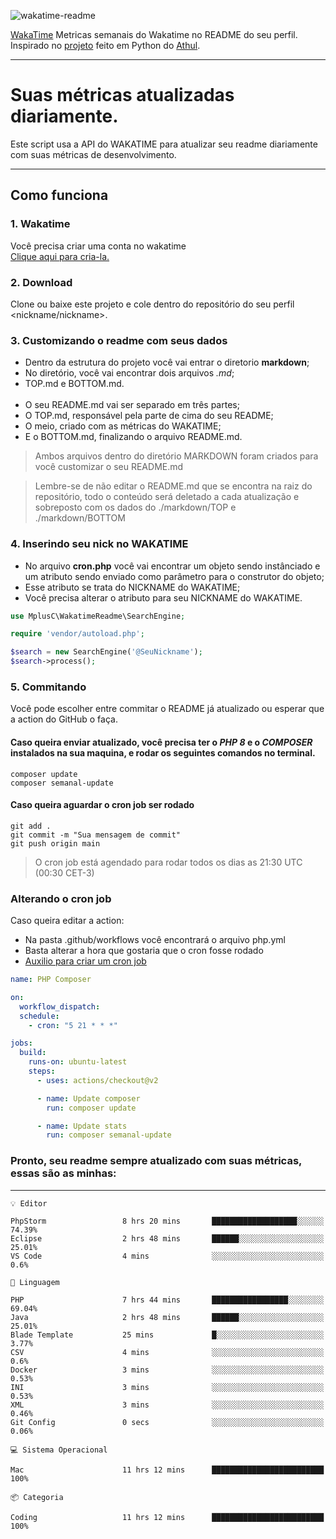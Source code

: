 ![wakatime-readme](https://socialify.git.ci/bymatheus/wakatime-readme/image?description=1&descriptionEditable=M%C3%A9tricas%20semanais%20do%20Wakatime%20no%20seu%20README%20de%20perfil.&font=KoHo&forks=1&language=1&owner=1&pattern=Signal&stargazers=1&theme=Dark)

[WakaTime](https://wakatime.com) Metricas semanais do Wakatime no README do seu perfil. <br>
Inspirado no [projeto](https://github.com/athul/waka-readme) feito em Python do [Athul](https://github.com/athul).
___

# Suas métricas atualizadas diariamente.
Este script usa a API do WAKATIME para atualizar seu readme diariamente com suas métricas de desenvolvimento.

___

## Como funciona

### 1. Wakatime
Você precisa criar uma conta no wakatime <br>
[Clique aqui para cria-la.](https://wakatime.com) 

### 2. Download
Clone ou baixe este projeto e cole dentro do repositório do seu perfil <nickname/nickname>.

### 3. Customizando o readme com seus dados
- Dentro da estrutura do projeto você vai entrar o diretorio **markdown**;  
- No diretório, você vai encontrar dois arquivos *.md*;
- TOP.md e BOTTOM.md.
<br><br>
- O seu README.md vai ser separado em três partes; 
- O TOP.md, responsável pela parte de cima do seu README;
- O meio, criado com as métricas do WAKATIME;
- E o BOTTOM.md, finalizando o arquivo README.md.<br>

> Ambos arquivos dentro do diretório MARKDOWN foram criados para você customizar o seu README.md

> Lembre-se de não editar o README.md que se encontra na raiz do repositório, todo o conteúdo será deletado a cada atualização e sobreposto com os dados do ./markdown/TOP e ./markdown/BOTTOM

### 4. Inserindo seu nick no WAKATIME
- No arquivo **cron.php** você vai encontrar um objeto sendo instânciado e um atributo sendo enviado como parâmetro para o construtor do objeto;
- Esse atributo se trata do NICKNAME do WAKATIME;
- Você precisa alterar o atributo para seu NICKNAME do WAKATIME.

```php
use MplusC\WakatimeReadme\SearchEngine;

require 'vendor/autoload.php';

$search = new SearchEngine('@SeuNickname');
$search->process();
```

### 5. Commitando
Você pode escolher entre commitar o README já atualizado ou esperar que a action do GitHub o faça. <br>

#### Caso queira enviar atualizado, você precisa ter o *PHP 8* e o *COMPOSER* instalados na sua maquina, e rodar os seguintes comandos no terminal.
```composer
composer update
composer semanal-update 
```

#### Caso queira aguardar o cron job ser rodado 
```git 
git add .
git commit -m "Sua mensagem de commit"
git push origin main
```

>O cron job está agendado para rodar todos os dias as 21:30 UTC (00:30 CET-3) 

### Alterando o cron job
Caso queira editar a action:

- Na pasta .github/workflows você encontrará o arquivo php.yml
- Basta alterar a hora que gostaria que o cron fosse rodado
- [Auxilio para criar um cron job](https://crontab.guru)

```yml
name: PHP Composer

on:
  workflow_dispatch:
  schedule:
    - cron: "5 21 * * *"

jobs:
  build:
    runs-on: ubuntu-latest
    steps:
      - uses: actions/checkout@v2

      - name: Update composer
        run: composer update

      - name: Update stats
        run: composer semanal-update
```

### Pronto, seu readme sempre atualizado com suas métricas, essas são as minhas:

___
```text
💡 Editor

PhpStorm                 8 hrs 20 mins       ███████████████████░░░░░░     74.39%
Eclipse                  2 hrs 48 mins       ██████░░░░░░░░░░░░░░░░░░░     25.01%
VS Code                  4 mins              ░░░░░░░░░░░░░░░░░░░░░░░░░       0.6%
```
```text
💬 Linguagem

PHP                      7 hrs 44 mins       █████████████████░░░░░░░░     69.04%
Java                     2 hrs 48 mins       ██████░░░░░░░░░░░░░░░░░░░     25.01%
Blade Template           25 mins             █░░░░░░░░░░░░░░░░░░░░░░░░      3.77%
CSV                      4 mins              ░░░░░░░░░░░░░░░░░░░░░░░░░       0.6%
Docker                   3 mins              ░░░░░░░░░░░░░░░░░░░░░░░░░      0.53%
INI                      3 mins              ░░░░░░░░░░░░░░░░░░░░░░░░░      0.53%
XML                      3 mins              ░░░░░░░░░░░░░░░░░░░░░░░░░      0.46%
Git Config               0 secs              ░░░░░░░░░░░░░░░░░░░░░░░░░      0.06%
```
```text
💻 Sistema Operacional

Mac                      11 hrs 12 mins      █████████████████████████       100%
```
```text
📦 Categoria

Coding                   11 hrs 12 mins      █████████████████████████       100%
```
